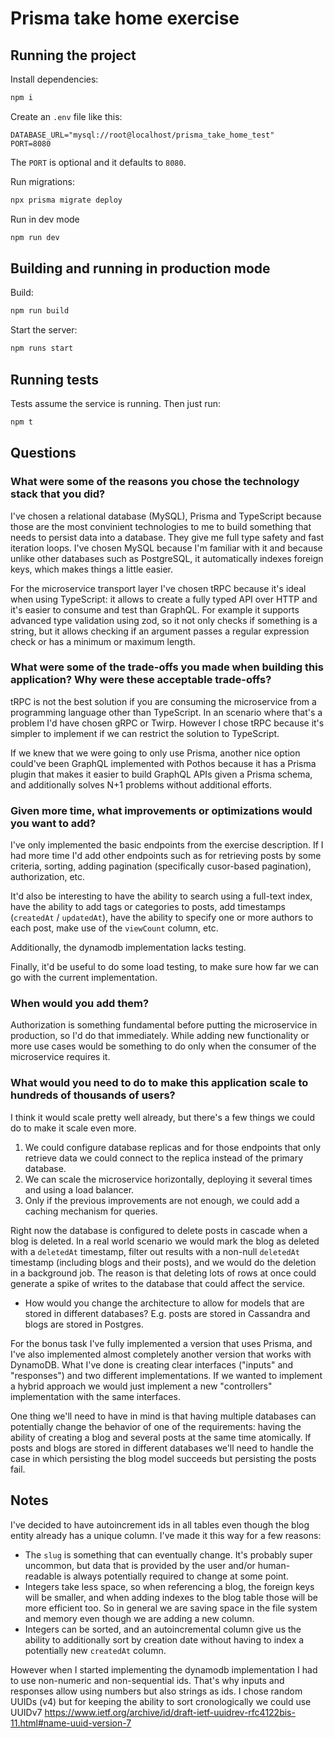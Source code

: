 # Prisma take home exercise

## Running the project

Install dependencies:

```bash
npm i
```

Create an `.env` file like this:

```env
DATABASE_URL="mysql://root@localhost/prisma_take_home_test"
PORT=8080
```

The `PORT` is optional and it defaults to `8080`.

Run migrations:

```bash
npx prisma migrate deploy
```

Run in dev mode

```bash
npm run dev
```

## Building and running in production mode

Build:

```bash
npm run build
```

Start the server:

```bash
npm runs start
```

## Running tests

Tests assume the service is running. Then just run:

```bash
npm t
```

## Questions

### What were some of the reasons you chose the technology stack that you did?

I've chosen a relational database (MySQL), Prisma and TypeScript because those are the most convinient technologies to me to build something that needs to persist data into a database. They give me full type safety and fast iteration loops. I've chosen MySQL because I'm familiar with it and because unlike other databases such as PostgreSQL, it automatically indexes foreign keys, which makes things a little easier.

For the microservice transport layer I've chosen tRPC because it's ideal when using TypeScript: it allows to create a fully typed API over HTTP and it's easier to consume and test than GraphQL. For example it supports advanced type validation using zod, so it not only checks if something is a string, but it allows checking if an argument passes a regular expression check or has a minimum or maximum length.

### What were some of the trade-offs you made when building this application? Why were these acceptable trade-offs?

tRPC is not the best solution if you are consuming the microservice from a programming language other than TypeScript. In an scenario where that's a problem I'd have chosen gRPC or Twirp. However I chose tRPC because it's simpler to implement if we can restrict the solution to TypeScript.

If we knew that we were going to only use Prisma, another nice option could've been GraphQL implemented with Pothos because it has a Prisma plugin that makes it easier to build GraphQL APIs given a Prisma schema, and additionally solves N+1 problems without additional efforts.

### Given more time, what improvements or optimizations would you want to add?

I've only implemented the basic endpoints from the exercise description. If I had more time I'd add other endpoints such as for retrieving posts by some criteria, sorting, adding pagination (specifically cusor-based pagination), authorization, etc.

It'd also be interesting to have the ability to search using a full-text index, have the ability to add tags or categories to posts, add timestamps (`createdAt` / `updatedAt`), have the ability to specify one or more authors to each post, make use of the `viewCount` column, etc.

Additionally, the dynamodb implementation lacks testing.

Finally, it'd be useful to do some load testing, to make sure how far we can go with the current implementation.

### When would you add them?

Authorization is something fundamental before putting the microservice in production, so I'd do that immediately. While adding new functionality or more use cases would be something to do only when the consumer of the microservice requires it.

### What would you need to do to make this application scale to hundreds of thousands of users?

I think it would scale pretty well already, but there's a few things we could do to make it scale even more.

1. We could configure database replicas and for those endpoints that only retrieve data we could connect to the replica instead of the primary database.
2. We can scale the microservice horizontally, deploying it several times and using a load balancer.
3. Only if the previous improvements are not enough, we could add a caching mechanism for queries.

Right now the database is configured to delete posts in cascade when a blog is deleted. In a real world scenario we would mark the blog as deleted with a `deletedAt` timestamp, filter out results with a non-null `deletedAt` timestamp (including blogs and their posts), and we would do the deletion in a background job. The reason is that deleting lots of rows at once could generate a spike of writes to the database that could affect the service.

- How would you change the architecture to allow for models that are stored in different databases? E.g. posts are stored in Cassandra and blogs are stored in Postgres.

For the bonus task I've fully implemented a version that uses Prisma, and I've also implemented almost completely another version that works with DynamoDB. What I've done is creating clear interfaces ("inputs" and "responses") and two different implementations. If we wanted to implement a hybrid approach we would just implement a new "controllers" implementation with the same interfaces.

One thing we'll need to have in mind is that having multiple databases can potentially change the behavior of one of the requirements: having the ability of creating a blog and several posts at the same time atomically. If posts and blogs are stored in different databases we'll need to handle the case in which persisting the blog model succeeds but persisting the posts fail.

## Notes

I've decided to have autoincrement ids in all tables even though the blog entity already has a unique column. I've made it this way for a few reasons:

- The `slug` is something that can eventually change. It's probably super uncommon, but data that is provided by the user and/or human-readable is always potentially required to change at some point.
- Integers take less space, so when referencing a blog, the foreign keys will be smaller, and when adding indexes to the blog table those will be more efficient too. So in general we are saving space in the file system and memory even though we are adding a new column.
- Integers can be sorted, and an autoincremental column give us the ability to additionally sort by creation date without having to index a potentially new `createdAt` column.

However when I started implementing the dynamodb implementation I had to use non-numeric and non-sequential ids. That's why inputs and responses allow using numbers but also strings as ids. I chose random UUIDs (v4) but for keeping the ability to sort cronologically we could use UUIDv7 https://www.ietf.org/archive/id/draft-ietf-uuidrev-rfc4122bis-11.html#name-uuid-version-7
